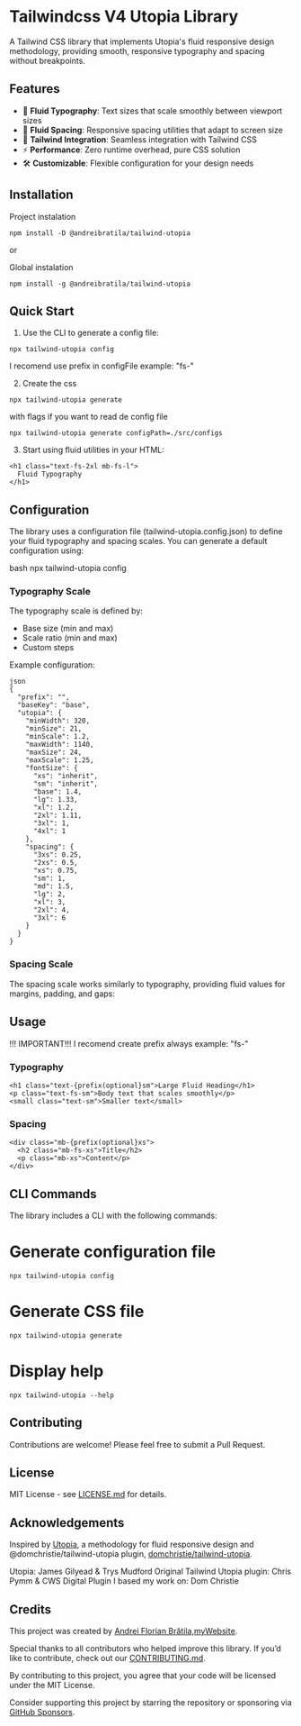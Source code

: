 # Tailwindcss V4 Utopia Library

A Tailwind CSS library that implements Utopia's fluid responsive design methodology, providing smooth, responsive typography and spacing without breakpoints.

## Features

- 🎯 **Fluid Typography**: Text sizes that scale smoothly between viewport sizes
- 📏 **Fluid Spacing**: Responsive spacing utilities that adapt to screen size
- 🎨 **Tailwind Integration**: Seamless integration with Tailwind CSS
- ⚡ **Performance**: Zero runtime overhead, pure CSS solution
- 🛠️ **Customizable**: Flexible configuration for your design needs

## Installation

Project instalation

```
npm install -D @andreibratila/tailwind-utopia
```

or

Global instalation

```
npm install -g @andreibratila/tailwind-utopia
```

## Quick Start

1. Use the CLI to generate a config file:

```
npx tailwind-utopia config
```

I recomend use prefix in configFile example: "fs-"

2. Create the css

```
npx tailwind-utopia generate
```

with flags if you want to read de config file

```
npx tailwind-utopia generate configPath=./src/configs
```

3. Start using fluid utilities in your HTML:

```
<h1 class="text-fs-2xl mb-fs-l">
  Fluid Typography
</h1>
```

## Configuration

The library uses a configuration file (tailwind-utopia.config.json) to define your fluid typography and spacing scales. You can generate a default configuration using:

bash
npx tailwind-utopia config

### Typography Scale

The typography scale is defined by:

- Base size (min and max)
- Scale ratio (min and max)
- Custom steps

Example configuration:

```
json
{
  "prefix": "",
  "baseKey": "base",
  "utopia": {
    "minWidth": 320,
    "minSize": 21,
    "minScale": 1.2,
    "maxWidth": 1140,
    "maxSize": 24,
    "maxScale": 1.25,
    "fontSize": {
      "xs": "inherit",
      "sm": "inherit",
      "base": 1.4,
      "lg": 1.33,
      "xl": 1.2,
      "2xl": 1.11,
      "3xl": 1,
      "4xl": 1
    },
    "spacing": {
      "3xs": 0.25,
      "2xs": 0.5,
      "xs": 0.75,
      "sm": 1,
      "md": 1.5,
      "lg": 2,
      "xl": 3,
      "2xl": 4,
      "3xl": 6
    }
  }
}

```

### Spacing Scale

The spacing scale works similarly to typography, providing fluid values for margins, padding, and gaps:

## Usage

!!! IMPORTANT!!!
I recomend create prefix always example: "fs-"

### Typography

```
<h1 class="text-{prefix(optional}sm">Large Fluid Heading</h1>
<p class="text-fs-sm">Body text that scales smoothly</p>
<small class="text-sm">Smaller text</small>
```

### Spacing

```
<div class="mb-{prefix(optional}xs">
  <h2 class="mb-fs-xs">Title</h2>
  <p class="mb-xs">Content</p>
</div>
```

## CLI Commands

The library includes a CLI with the following commands:

# Generate configuration file

```
npx tailwind-utopia config
```

# Generate CSS file

```
npx tailwind-utopia generate
```

# Display help

```
npx tailwind-utopia --help
```

## Contributing

Contributions are welcome! Please feel free to submit a Pull Request.

## License

MIT License - see [LICENSE.md](LICENSE.md) for details.

## Acknowledgements

Inspired by [Utopia](https://utopia.fyi/), a methodology for fluid responsive design and @domchristie/tailwind-utopia plugin, [domchristie/tailwind-utopia](https://github.com/domchristie/tailwind-utopia).

Utopia: James Gilyead & Trys Mudford
Original Tailwind Utopia plugin: Chris Pymm & CWS Digital
Plugin I based my work on: Dom Christie

## Credits

This project was created by [Andrei Florian Brătila](https://github.com/andreibratila),[myWebsite](https://andreibratila.com).

Special thanks to all contributors who helped improve this library. If you’d like to contribute, check out our [CONTRIBUTING.md](CONTRIBUTING.md).

By contributing to this project, you agree that your code will be licensed under the MIT License.

Consider supporting this project by starring the repository or sponsoring via [GitHub Sponsors](https://github.com/sponsors/andreibratila).

